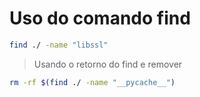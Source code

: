 # Uso do comando find

~~~sh
find ./ -name "libssl"
~~~

> Usando o retorno do find e remover
~~~sh
rm -rf $(find ./ -name "__pycache__")
~~~
